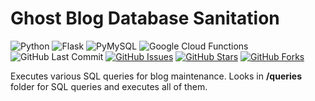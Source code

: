 # Ghost Blog Database Sanitation  

![Python](https://img.shields.io/badge/Python-v3.7-blue.svg?logo=python&longCache=true&logoColor=white&colorB=5e81ac&style=flat-square&colorA=4c566a)
![Flask](https://img.shields.io/badge/Flask-v1.0.2-blue.svg?longCache=true&logo=python&style=flat-square&logoColor=white&colorB=5e81ac&colorA=4c566a)
![PyMySQL](https://img.shields.io/badge/PyMySQL-v0.9.3-blue.svg?longCache=true&logo=python&longCache=true&style=flat-square&logoColor=white&colorB=5e81ac&colorA=4c566a)
![Google Cloud Functions](https://img.shields.io/badge/Google--Cloud--Functions-v93-blue.svg?longCache=true&logo=google&longCache=true&style=flat-square&logoColor=white&colorB=5e81ac&colorA=4c566a)
![GitHub Last Commit](https://img.shields.io/github/last-commit/google/skia.svg?style=flat-square&colorA=4c566a&colorB=a3be8c)
[![GitHub Issues](https://img.shields.io/github/issues/hackersandslackers/hackers-maintenance-queries.svg?style=flat-square&colorA=4c566a&colorB=ebcb8b&logo=Github)](https://github.com/hackersandslackers/hackers-maintenance-queries/issues)
[![GitHub Stars](https://img.shields.io/github/stars/hackersandslackers/hackers-maintenance-queries.svg?style=flat-square8&colorA=4c566a&colorB=ebcb8b&logo=Github)](https://github.com/hackersandslackers/hackers-maintenance-queries/stargazers)
[![GitHub Forks](https://img.shields.io/github/forks/hackersandslackers/hackers-maintenance-queries.svg?style=flat-square&colorA=4c566a&colorB=ebcb8b&logo=Github)](https://github.com/hackersandslackers/hackers-maintenance-queries/network)

Executes various SQL queries for blog maintenance. Looks in **/queries** folder for SQL queries and executes all of them.
